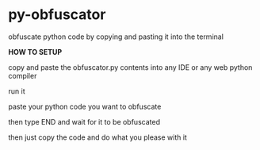 # py-obfuscator
obfuscate python code by copying and pasting it into the terminal

**HOW TO SETUP**

copy and paste the obfuscator.py contents into any IDE or any web python compiler

run it

paste your python code you want to obfuscate

then type END and wait for it to be obfuscated

then just copy the code and do what you please with it

